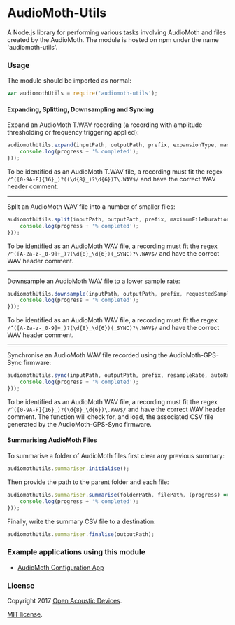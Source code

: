 # AudioMoth-Utils #
A Node.js library for performing various tasks involving AudioMoth and files created by the AudioMoth. The module is hosted on npm under the name 'audiomoth-utils'.

### Usage ###

The module should be imported as normal:

```javascript
var audiomothUtils = require('audiomoth-utils');
```

#### Expanding, Splitting, Downsampling and Syncing ####

Expand an AudioMoth T.WAV recording (a recording with amplitude thresholding or frequency triggering applied):

```javascript
audiomothUtils.expand(inputPath, outputPath, prefix, expansionType, maximumFileDuration, generateSilentFiles, alignToSecondTransitions, (progress) => {
    console.log(progress + '% completed');
}));
```

To be identified as an AudioMoth T.WAV file, a recording must fit the regex `/^([0-9A-F]{16}_)?((\d{8}_)?\d{6})T\.WAV$/` and have the correct WAV header comment.

---
Split an AudioMoth WAV file into a number of smaller files:

```javascript
audiomothUtils.split(inputPath, outputPath, prefix, maximumFileDuration, (progress) => {
    console.log(progress + '% completed');
}));
```

To be identified as an AudioMoth WAV file, a recording must fit the regex `/^([A-Za-z-_0-9]+_)?(\d{8}_\d{6})(_SYNC)?\.WAV$/` and have the correct WAV header comment.

---
Downsample an AudioMoth WAV file to a lower sample rate:

```javascript
audiomothUtils.downsample(inputPath, outputPath, prefix, requestedSampleRate, (progress) => {
    console.log(progress + '% completed');
}));
```

To be identified as an AudioMoth WAV file, a recording must fit the regex `/^([A-Za-z-_0-9]+_)?(\d{8}_\d{6})(_SYNC)?\.WAV$/` and have the correct WAV header comment.

---
Synchronise an AudioMoth WAV file recorded using the AudioMoth-GPS-Sync firmware:

```javascript
audiomothUtils.sync(inputPath, outputPath, prefix, resampleRate, autoResolve, (progress) => {
    console.log(progress + '% completed');
}));
```

To be identified as an AudioMoth WAV file, a recording must fit the regex `/^([0-9A-F]{16}_)?(\d{8}_\d{6})\.WAV$/` and have the correct WAV header comment. The function will check for, and load, the associated CSV file generated by the AudioMoth-GPS-Sync firmware.

#### Summarising AudioMoth Files ####

To summarise a folder of AudioMoth files first clear any previous summary:

```javascript
audiomothUtils.summariser.initialise();
```

Then provide the path to the parent folder and each file:

```javascript
audiomothUtils.summariser.summarise(folderPath, filePath, (progress) => {
    console.log(progress + '% completed');
}));
```

Finally, write the summary CSV file to a destination:

```javascript
audiomothUtils.summariser.finalise(outputPath);
```

### Example applications using this module ###
* [AudioMoth Configuration App](https://github.com/OpenAcousticDevices/AudioMoth-Configuration-App)

### License ###

Copyright 2017 [Open Acoustic Devices](http://www.openacousticdevices.info/).

[MIT license](http://www.openacousticdevices.info/license).

